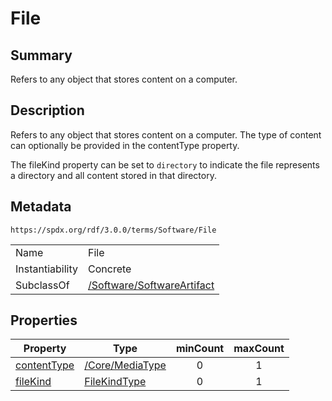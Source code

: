 <!-- Automatically generated by spec-parser v2.1.0 on 2024-06-17T10:36:57.838737+00:00 -->
<!-- SPDX-License-Identifier: Community-Spec-1.0 -->

# File

## Summary

Refers to any object that stores content on a computer.


## Description

Refers to any object that stores content on a computer.
The type of content can optionally be provided in the contentType property.

The fileKind property can be set to `directory` to indicate the file represents
a directory and all content stored in that directory.


## Metadata

`https://spdx.org/rdf/3.0.0/terms/Software/File`


| | |
|---|---|
| Name | File |
| Instantiability | Concrete |
| SubclassOf | [/Software/SoftwareArtifact](../../Software/Classes/SoftwareArtifact.md) |




## Properties

| Property | Type | minCount | maxCount |
|---|---|:---:|:---:|
| [contentType](../Properties/contentType.md) | [/Core/MediaType](../../Core/Datatypes/MediaType.md) | 0 | 1 |
| [fileKind](../Properties/fileKind.md) | [FileKindType](../Vocabularies/FileKindType.md) | 0 | 1 |


